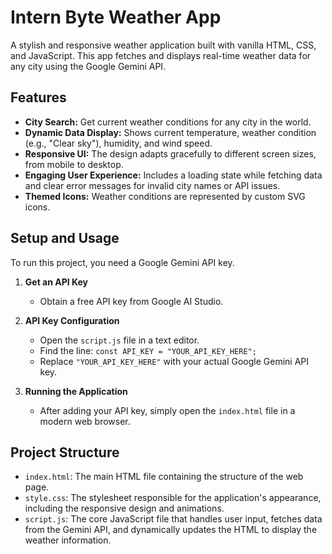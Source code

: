 # Intern Byte Weather App

A stylish and responsive weather application built with vanilla HTML, CSS, and JavaScript. This app fetches and displays real-time weather data for any city using the Google Gemini API.

## Features

-   **City Search:** Get current weather conditions for any city in the world.
-   **Dynamic Data Display:** Shows current temperature, weather condition (e.g., "Clear sky"), humidity, and wind speed.
-   **Responsive UI:** The design adapts gracefully to different screen sizes, from mobile to desktop.
-   **Engaging User Experience:** Includes a loading state while fetching data and clear error messages for invalid city names or API issues.
-   **Themed Icons:** Weather conditions are represented by custom SVG icons.

## Setup and Usage

To run this project, you need a Google Gemini API key.

1.  **Get an API Key**
    -   Obtain a free API key from Google AI Studio.

2.  **API Key Configuration**
    -   Open the `script.js` file in a text editor.
    -   Find the line: `const API_KEY = "YOUR_API_KEY_HERE";`
    -   Replace `"YOUR_API_KEY_HERE"` with your actual Google Gemini API key.

3.  **Running the Application**
    -   After adding your API key, simply open the `index.html` file in a modern web browser.

## Project Structure

-   `index.html`: The main HTML file containing the structure of the web page.
-   `style.css`: The stylesheet responsible for the application's appearance, including the responsive design and animations.
-   `script.js`: The core JavaScript file that handles user input, fetches data from the Gemini API, and dynamically updates the HTML to display the weather information.